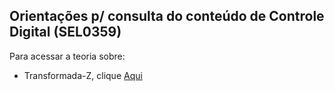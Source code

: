 ## Orientações p/ consulta do conteúdo de Controle Digital (SEL0359) ## 

Para acessar a teoria sobre: 
- Transformada-Z, clique [Aqui](transformada_z.md)
